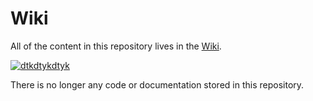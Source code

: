 

# Wiki

All of the content in this repository lives in the [Wiki](https://github.com/ethereum/wiki/wiki).

[![dtkdtykdtyk](https://user-images.githubusercontent.com/33567964/61680956-7bedaa80-ad46-11e9-90d6-c9f0fb722e67.png)](<https://github.com/Phantom05/javascript_research/wiki>)

There is no longer any code or documentation stored in this repository.





